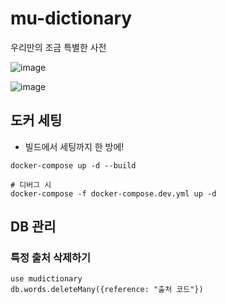 # mu-dictionary
우리만의 조금 특별한 사전

![image](https://user-images.githubusercontent.com/47320945/194694784-b586fd7b-0613-4d67-afff-92badc5c9c67.png)

![image](https://user-images.githubusercontent.com/47320945/194694781-a9c792e7-2236-4ab0-8975-2e79750fe65a.png)

## 도커 세팅
* 빌드에서 세팅까지 한 방에!
```shell
docker-compose up -d --build

# 디버그 시
docker-compose -f docker-compose.dev.yml up -d
```

## DB 관리
### 특정 출처 삭제하기
```shell
use mudictionary
db.words.deleteMany({reference: "출처 코드"})
```